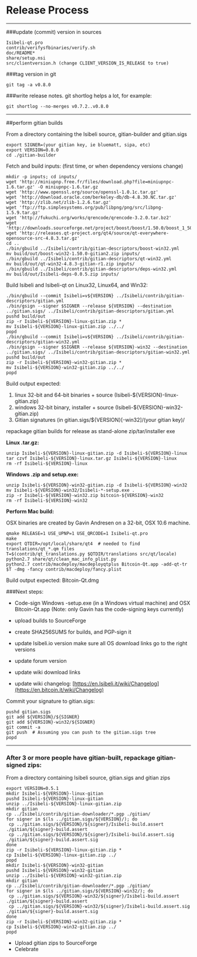 Release Process
====================

* * *

###update (commit) version in sources


	Isibeli-qt.pro
	contrib/verifysfbinaries/verify.sh
	doc/README*
	share/setup.nsi
	src/clientversion.h (change CLIENT_VERSION_IS_RELEASE to true)

###tag version in git

	git tag -a v0.8.0

###write release notes. git shortlog helps a lot, for example:

	git shortlog --no-merges v0.7.2..v0.8.0

* * *

##perform gitian builds

 From a directory containing the Isibeli source, gitian-builder and gitian.sigs
  
	export SIGNER=(your gitian key, ie bluematt, sipa, etc)
	export VERSION=0.8.0
	cd ./gitian-builder

 Fetch and build inputs: (first time, or when dependency versions change)

	mkdir -p inputs; cd inputs/
	wget 'http://miniupnp.free.fr/files/download.php?file=miniupnpc-1.6.tar.gz' -O miniupnpc-1.6.tar.gz
	wget 'http://www.openssl.org/source/openssl-1.0.1c.tar.gz'
	wget 'http://download.oracle.com/berkeley-db/db-4.8.30.NC.tar.gz'
	wget 'http://zlib.net/zlib-1.2.6.tar.gz'
	wget 'ftp://ftp.simplesystems.org/pub/libpng/png/src/libpng-1.5.9.tar.gz'
	wget 'http://fukuchi.org/works/qrencode/qrencode-3.2.0.tar.bz2'
	wget 'http://downloads.sourceforge.net/project/boost/boost/1.50.0/boost_1_50_0.tar.bz2'
	wget 'http://releases.qt-project.org/qt4/source/qt-everywhere-opensource-src-4.8.3.tar.gz'
	cd ..
	./bin/gbuild ../Isibeli/contrib/gitian-descriptors/boost-win32.yml
	mv build/out/boost-win32-1.50.0-gitian2.zip inputs/
	./bin/gbuild ../Isibeli/contrib/gitian-descriptors/qt-win32.yml
	mv build/out/qt-win32-4.8.3-gitian-r1.zip inputs/
	./bin/gbuild ../Isibeli/contrib/gitian-descriptors/deps-win32.yml
	mv build/out/Isibeli-deps-0.0.5.zip inputs/

 Build Isibeli and Isibeli-qt on Linux32, Linux64, and Win32:
  
	./bin/gbuild --commit Isibeli=v${VERSION} ../Isibeli/contrib/gitian-descriptors/gitian.yml
	./bin/gsign --signer $SIGNER --release ${VERSION} --destination ../gitian.sigs/ ../Isibeli/contrib/gitian-descriptors/gitian.yml
	pushd build/out
	zip -r Isibeli-${VERSION}-linux-gitian.zip *
	mv Isibeli-${VERSION}-linux-gitian.zip ../../
	popd
	./bin/gbuild --commit Isibeli=v${VERSION} ../Isibeli/contrib/gitian-descriptors/gitian-win32.yml
	./bin/gsign --signer $SIGNER --release ${VERSION}-win32 --destination ../gitian.sigs/ ../Isibeli/contrib/gitian-descriptors/gitian-win32.yml
	pushd build/out
	zip -r Isibeli-${VERSION}-win32-gitian.zip *
	mv Isibeli-${VERSION}-win32-gitian.zip ../../
	popd

  Build output expected:

  1. linux 32-bit and 64-bit binaries + source (Isibeli-${VERSION}-linux-gitian.zip)
  2. windows 32-bit binary, installer + source (Isibeli-${VERSION}-win32-gitian.zip)
  3. Gitian signatures (in gitian.sigs/${VERSION}[-win32]/(your gitian key)/

repackage gitian builds for release as stand-alone zip/tar/installer exe

**Linux .tar.gz:**

	unzip Isibeli-${VERSION}-linux-gitian.zip -d Isibeli-${VERSION}-linux
	tar czvf Isibeli-${VERSION}-linux.tar.gz Isibeli-${VERSION}-linux
	rm -rf Isibeli-${VERSION}-linux

**Windows .zip and setup.exe:**

	unzip Isibeli-${VERSION}-win32-gitian.zip -d Isibeli-${VERSION}-win32
	mv Isibeli-${VERSION}-win32/Isibeli-*-setup.exe .
	zip -r Isibeli-${VERSION}-win32.zip bitcoin-${VERSION}-win32
	rm -rf Isibeli-${VERSION}-win32

**Perform Mac build:**

  OSX binaries are created by Gavin Andresen on a 32-bit, OSX 10.6 machine.

	qmake RELEASE=1 USE_UPNP=1 USE_QRCODE=1 Isibeli-qt.pro
	make
	export QTDIR=/opt/local/share/qt4  # needed to find translations/qt_*.qm files
	T=$(contrib/qt_translations.py $QTDIR/translations src/qt/locale)
	python2.7 share/qt/clean_mac_info_plist.py
	python2.7 contrib/macdeploy/macdeployqtplus Bitcoin-Qt.app -add-qt-tr $T -dmg -fancy contrib/macdeploy/fancy.plist

 Build output expected: Bitcoin-Qt.dmg

###Next steps:

* Code-sign Windows -setup.exe (in a Windows virtual machine) and
  OSX Bitcoin-Qt.app (Note: only Gavin has the code-signing keys currently)

* upload builds to SourceForge

* create SHA256SUMS for builds, and PGP-sign it

* update Isibeli.io version
  make sure all OS download links go to the right versions

* update forum version

* update wiki download links

* update wiki changelog: [https://en.Isibeli.it/wiki/Changelog](https://en.bitcoin.it/wiki/Changelog)

Commit your signature to gitian.sigs:

	pushd gitian.sigs
	git add ${VERSION}/${SIGNER}
	git add ${VERSION}-win32/${SIGNER}
	git commit -a
	git push  # Assuming you can push to the gitian.sigs tree
	popd

-------------------------------------------------------------------------

### After 3 or more people have gitian-built, repackage gitian-signed zips:

From a directory containing Isibeli source, gitian.sigs and gitian zips

	export VERSION=0.5.1
	mkdir Isibeli-${VERSION}-linux-gitian
	pushd Isibeli-${VERSION}-linux-gitian
	unzip ../Isibeli-${VERSION}-linux-gitian.zip
	mkdir gitian
	cp ../Isibeli/contrib/gitian-downloader/*.pgp ./gitian/
	for signer in $(ls ../gitian.sigs/${VERSION}/); do
	 cp ../gitian.sigs/${VERSION}/${signer}/Isibeli-build.assert ./gitian/${signer}-build.assert
	 cp ../gitian.sigs/${VERSION}/${signer}/Isibeli-build.assert.sig ./gitian/${signer}-build.assert.sig
	done
	zip -r Isibeli-${VERSION}-linux-gitian.zip *
	cp Isibeli-${VERSION}-linux-gitian.zip ../
	popd
	mkdir Isibeli-${VERSION}-win32-gitian
	pushd Isibeli-${VERSION}-win32-gitian
	unzip ../Isibeli-${VERSION}-win32-gitian.zip
	mkdir gitian
	cp ../Isibeli/contrib/gitian-downloader/*.pgp ./gitian/
	for signer in $(ls ../gitian.sigs/${VERSION}-win32/); do
	 cp ../gitian.sigs/${VERSION}-win32/${signer}/Isibeli-build.assert ./gitian/${signer}-build.assert
	 cp ../gitian.sigs/${VERSION}-win32/${signer}/Isibeli-build.assert.sig ./gitian/${signer}-build.assert.sig
	done
	zip -r Isibeli-${VERSION}-win32-gitian.zip *
	cp Isibeli-${VERSION}-win32-gitian.zip ../
	popd

- Upload gitian zips to SourceForge
- Celebrate 
